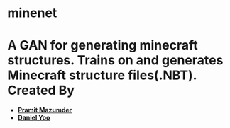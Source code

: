 # minenet

A GAN for generating minecraft structures.
Trains on and generates Minecraft structure files(.NBT).
Created By
===============
* __[Pramit Mazumder](https://github.com/pmazumder3927)__
* __[Daniel Yoo](https://github.com/dyoo47)__
